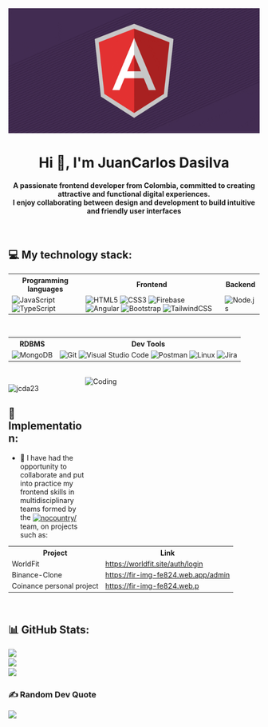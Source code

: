 <img href="https://gifer.com/es/gifs/blog" alt="Angular" src="https://raw.githubusercontent.com/vugar005/ngx-awesome-uploader/master/angular-image.gif?raw=true" style="width: 100vw; height: 250px; object-fit: content">

<h1 align="center">Hi 👋, I'm JuanCarlos Dasilva</h1>
<h4 align="center">A passionate frontend developer from Colombia, committed to creating attractive and functional digital experiences. <br>
I enjoy collaborating between design and development to build intuitive and friendly user interfaces</h4>
  <br>

## 💻 My technology stack:
<table>
  <tr>
    <th>Programming languages</th>
    <th>Frontend</th>
    <th>Backend</th>
  </tr>
  <tr>
    <td>
      <img src="https://img.shields.io/badge/javascript-%23323330.svg?style=for-the-badge&logo=javascript&logoColor=%23F7DF1E" alt="JavaScript">
      <img src="https://img.shields.io/badge/typescript-%23007ACC.svg?style=for-the-badge&logo=typescript&logoColor=white" alt="TypeScript">
    </td>
    <td>
      <img src="https://img.shields.io/badge/html5-%23E34F26.svg?style=for-the-badge&logo=html5&logoColor=white" alt="HTML5">
      <img src="https://img.shields.io/badge/css3-%231572B6.svg?style=for-the-badge&logo=css3&logoColor=white" alt="CSS3">
      <img src="https://img.shields.io/badge/Firebase-F2C129?style=for-the-badge&logo=Firebase&logoColor=white" alt="Firebase">
      <img src="https://img.shields.io/badge/angular-%23DD0031.svg?style=for-the-badge&logo=angular&logoColor=white" alt="Angular">
      <img src="https://img.shields.io/badge/bootstrap-%23563D7C.svg?style=for-the-badge&logo=bootstrap&logoColor=white" alt="Bootstrap">
      <img src="https://img.shields.io/badge/tailwindcss-%2338B2AC.svg?style=for-the-badge&logo=tailwind-css&logoColor=white" alt="TailwindCSS">
    </td>
    <td>
       <img src="https://img.shields.io/badge/Node.js-%23339933.svg?style=for-the-badge&logo=node.js&logoColor=white" alt="Node.js">
    </td>
  </tr>
</table>
<br>
<table>
  <tr>
    <th>RDBMS</th>
    <th>Dev Tools</th>
  </tr>
  <tr>
    <td>
      <img src="https://img.shields.io/badge/MongoDB-%234ea94b.svg?style=for-the-badge&logo=mongodb&logoColor=white" alt="MongoDB">
    </td>
    <td>
      <img src="https://img.shields.io/badge/Git-F05032?style=for-the-badge&logo=git&logoColor=white" alt="Git">
      <img src="https://img.shields.io/badge/Visual%20Studio%20Code-%23007ACC.svg?style=for-the-badge&logo=visual-studio-code&logoColor=white" alt="Visual Studio Code">
      <img src="https://img.shields.io/badge/Postman-FF6C37?style=for-the-badge&logo=postman&logoColor=white" alt="Postman">
      <img src="https://img.shields.io/badge/Linux-FCC624?style=for-the-badge&logo=linux&logoColor=black" alt="Linux">
      <img src="https://img.shields.io/badge/Jira-%230A0FFF.svg?style=for-the-badge&logo=jira&logoColor=white" alt="Jira">
    </td>
  </tr>
</table>
<br>

<div><img align="right" alt="Coding" width="350" height="300" style"object-fit: cover" src="https://img.etimg.com/thumb/msid-84146056,width-1200,height-900,imgsize-638053,resizemode-8/20210706_developer-economy_01.jpg"></div>
<p align="left"> <img src="https://komarev.com/ghpvc/?username=jcda23&label=Profile%20views&color=0e75b6&style=flat" alt="jcda23" /> </p>

## 🌱 Implementation:

 - 👯 I have had the opportunity to collaborate and put into practice my frontend skills in multidisciplinary teams formed by the <a href="https://www.nocountry.tech/" target="blank"><img align="center" src="https://firebasestorage.googleapis.com/v0/b/my-books-app-bbf9b.appspot.com/o/nocountry-sf.png?alt=media&token=b25df34c-5525-4c33-a792-d4b5a4b2a32a" alt="nocountry/" height="20" width="auto" /></a> team, on projects such as:
<table>
  <tr>
    <th>Project</th>
    <th>Link</th>
  </tr>
  <tr>
    <td>WorldFit</td>
    <td><a href="https://worldfit.site/auth/login">https://worldfit.site/auth/login</a></td>
  </tr>
  <tr>
    <td>Binance-Clone</td>
    <td><a href="https://fir-img-fe824.web.app/admin">https://fir-img-fe824.web.app/admin</a></td>
  </tr>
    <tr>
    <td>Coinance personal project</td>
    <td><a href="https://fir-img-fe824.web.app/admin">https://fir-img-fe824.web.p</a></td>
  </tr>
</table>
  <br>
<!-- # 💻 Training:
<table>
  <tr>
    <th>Learning </th>
    <th>Tecnologías</th>
  </tr>
  <tr>
    <td>Currently </td>
    <td>
      <img src="https://img.shields.io/badge/Nest.js-%23E0234E.svg?style=for-the-badge&logo=nestjs&logoColor=white" alt="Nest.js">
      <img src="https://img.shields.io/badge/WebSocket-%23000000.svg?style=for-the-badge&logo=websocket&logoColor=white" alt="WebSocket">
    </td>
  </tr>
</table> -->

## 📊 GitHub Stats:
![](https://github-readme-stats.vercel.app/api?username=jcda23&theme=chartreuse-dark&hide_border=false&include_all_commits=false&count_private=false)<br/>
![](https://github-readme-streak-stats.herokuapp.com/?user=jcda23&theme=chartreuse-dark&hide_border=false)<br/>
![](https://github-readme-stats.vercel.app/api/top-langs/?username=jcda23&theme=chartreuse-dark&hide_border=false&include_all_commits=false&count_private=false&layout=compact)

### ✍️ Random Dev Quote
![](https://quotes-github-readme.vercel.app/api?type=horizontal&theme=chartreuse-dark)




